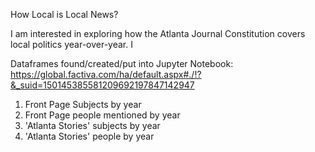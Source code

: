 How Local is Local News? 

I am interested in exploring how the Atlanta Journal Constitution covers local politics year-over-year. I 


Dataframes found/created/put into Jupyter Notebook: https://global.factiva.com/ha/default.aspx#./!?&_suid=150145385581209692197847142947

1) Front Page Subjects by year
2) Front Page people mentioned by year 
3) 'Atlanta Stories' subjects by year
4) 'Atlanta Stories' people by year 



